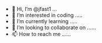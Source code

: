 - 👋 Hi, I’m @jfast1 ...
- 👀 I’m interested in coding .....
- 🌱 I’m currently learning .....
- 💞️ I’m looking to collaborate on ......
- 📫 How to reach me ......

<!---
jfast1/jfast1 is a ✨ special ✨ repository because its `README.md` (this file) appears on your GitHub profile.
You can click the Preview link to take a look at your changes.
--->
